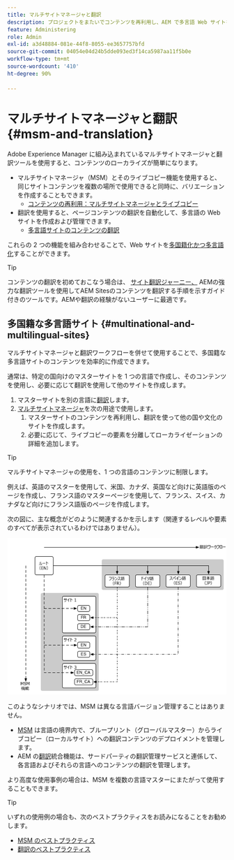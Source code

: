 ```yaml
---
title: マルチサイトマネージャと翻訳
description: プロジェクトをまたいでコンテンツを再利用し、AEM で多言語 Web サイトを管理する方法について説明します。
feature: Administering
role: Admin
exl-id: a3d48884-081e-44f8-8055-ee3657757bfd
source-git-commit: 04054e04d24b5dde093ed3f14ca5987aa11f5b0e
workflow-type: tm+mt
source-wordcount: '410'
ht-degree: 90%

---
```


# マルチサイトマネージャと翻訳 {#msm-and-translation}

Adobe Experience Manager に組み込まれているマルチサイトマネージャと翻訳ツールを使用すると、コンテンツのローカライズが簡単になります。

* マルチサイトマネージャ（MSM）とそのライブコピー機能を使用すると、同じサイトコンテンツを複数の場所で使用できると同時に、バリエーションを作成することもできます。
   * [コンテンツの再利用：マルチサイトマネージャとライブコピー](msm/overview.md)
* 翻訳を使用すると、ページコンテンツの翻訳を自動化して、多言語の Web サイトを作成および管理できます。
   * [多言語サイトのコンテンツの翻訳](translation/overview.md)

これらの 2 つの機能を組み合わせることで、Web サイトを[多国籍化かつ多言語化](#multinational-and-multilingual-sites)することができます。

>[!TIP]
>
>コンテンツの翻訳を初めておこなう場合は、 [サイト翻訳ジャーニー、](/help/journey-sites/translation/overview.md) AEMの強力な翻訳ツールを使用してAEM Sitesのコンテンツを翻訳する手順を示すガイド付きのツールです。AEMや翻訳の経験がないユーザーに最適です。

## 多国籍な多言語サイト {#multinational-and-multilingual-sites}

マルチサイトマネージャと翻訳ワークフローを併せて使用することで、多国籍な多言語サイトのコンテンツを効率的に作成できます。

通常は、特定の国向けのマスターサイトを 1 つの言語で作成し、そのコンテンツを使用し、必要に応じて翻訳を使用して他のサイトを作成します。

1. マスターサイトを別の言語に[翻訳](translation/overview.md)します。
1. [マルチサイトマネージャ](msm/overview.md)を次の用途で使用します。
   1. マスターサイトのコンテンツを再利用し、翻訳を使って他の国や文化のサイトを作成します。
   1. 必要に応じて、ライブコピーの要素を分離してローカライゼーションの詳細を追加します。

>[!TIP]
>
>マルチサイトマネージャの使用を、1 つの言語のコンテンツに制限します。
>
>例えば、英語のマスターを使用して、米国、カナダ、英国など向けに英語版のページを作成し、フランス語のマスターページを使用して、フランス、スイス、カナダなど向けにフランス語版のページを作成します。

次の図に、主な概念がどのように関連するかを示します（関連するレベルや要素のすべてが表示されているわけではありません）。

![ローカライゼーションの概要](assets/localization-overview.png)

このようなシナリオでは、MSM は異なる言語バージョン管理することはありません。

* [MSM](msm/overview.md) は言語の境界内で、ブループリント（グローバルマスター）からライブコピー（ローカルサイト）への翻訳コンテンツのデプロイメントを管理します。
* AEM の[翻訳](translation/overview.md)統合機能は、サードパーティの翻訳管理サービスと連係して、各言語およびそれらの言語へのコンテンツの翻訳を管理します。

より高度な使用事例の場合は、MSM を複数の言語マスターにまたがって使用することもできます。

>[!TIP]
>
>いずれの使用例の場合も、次のベストプラクティスをお読みになることをお勧めします。
>
>* [MSM のベストプラクティス](msm/best-practices.md)
>* [翻訳のベストプラクティス](translation/best-practices.md)

